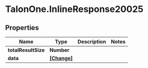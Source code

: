 # TalonOne.InlineResponse20025

## Properties
Name | Type | Description | Notes
------------ | ------------- | ------------- | -------------
**totalResultSize** | **Number** |  | 
**data** | [**[Change]**](Change.md) |  | 


